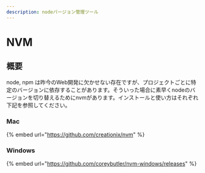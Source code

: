 ```yaml
---
description: nodeバージョン管理ツール
---
```


# NVM

## 概要

node, npm は昨今のWeb開発に欠かせない存在ですが、プロジェクトごとに特定のバージョンに依存することがあります。そういった場合に素早くnodeのバージョンを切り替えるためにnvmがあります。インストールと使い方はそれぞれ下記を参照してください。

### Mac

{% embed url="https://github.com/creationix/nvm" %}

### Windows

{% embed url="https://github.com/coreybutler/nvm-windows/releases" %}

